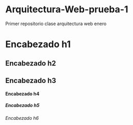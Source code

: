 # Arquitectura-Web-prueba-1
Primer repositorio clase arquitectura web enero
# Encabezado h1
## Encabezado h2
## Encabezado h3
#### Encabezado h4
##### Encabezado h5
###### Encabezado h6
